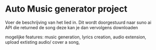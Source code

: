 # Auto Music generator project

Voer de beschrijving van het lied in.
Dit wordt doorgestuurd naar suno ai API
die returned de song
deze kan je dan vervolgens downloaden

mogelijke features:
music generation, lyrics creation, audio extension, upload extisting audio/ cover a song,